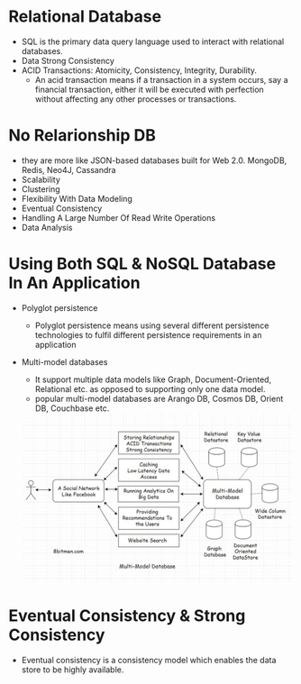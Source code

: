 # Relational Database
  - SQL is the primary data query language used to interact with relational databases.
  - Data Strong Consistency
  - ACID Transactions: Atomicity, Consistency, Integrity, Durability.
    - An acid transaction means if a transaction in a system occurs, say a financial transaction, either it will be executed with perfection without affecting any other processes or transactions.
    
# No Relarionship DB
  - they are more like JSON-based databases built for Web 2.0. MongoDB, Redis, Neo4J, Cassandra
  - Scalability
  - Clustering
  - Flexibility With Data Modeling
  - Eventual Consistency
  - Handling A Large Number Of Read Write Operations
  - Data Analysis
  
  
# Using Both SQL & NoSQL Database In An Application
  - Polyglot persistence
    - Polyglot persistence means using several different persistence technologies to fulfil different persistence requirements in an application
    
  - Multi-model databases
    - It support multiple data models like Graph, Document-Oriented, Relational etc. as opposed to supporting only one data model.
    - popular multi-model databases are Arango DB, Cosmos DB, Orient DB, Couchbase etc.
    <img src="https://github.com/xidaniel/Full-Stack-Develop-Notes/blob/master/Web%20Application%20%26%20Software%20Architecture/images/Multi-Model%20Database.jpeg" width = 500/>


# Eventual Consistency & Strong Consistency
  - Eventual consistency is a consistency model which enables the data store to be highly available. 
